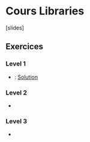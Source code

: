# Cours Libraries
[slides]

## Exercices

### Level 1

- []() : [Solution]()

### Level 2

- 

### Level 3

- 